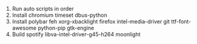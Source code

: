 1) Run auto scripts in order
2) Install chromium timeset dbus-python
3) Install polybar feh xorg-xbacklight firefox intel-media-driver git ttf-font-awesome python-pip gtk-engine
4) Build spotify libva-intel-driver-g45-h264 moonlight
